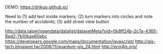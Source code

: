 DEMO: https://drjkuo.github.io/

Need to (1) add text inside markers; (2) turn markers into circles and note the number of accidents; (3) add street view button

http://data.taipei/opendata/datalist/datasetMeta?oid=0b8ff24b-2c7a-4365-8ed2-7b10bae60ebc
https://developers.google.com/maps/documentation/javascript/
http://gis-tech.blogspot.tw/2008/11/quantum-gis_24.html
http://proj4js.org/

